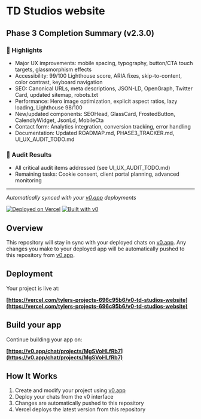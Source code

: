 # TD Studios website

## Phase 3 Completion Summary (v2.3.0)

### 🚀 Highlights
- Major UX improvements: mobile spacing, typography, button/CTA touch targets, glassmorphism effects
- Accessibility: 99/100 Lighthouse score, ARIA fixes, skip-to-content, color contrast, keyboard navigation
- SEO: Canonical URLs, meta descriptions, JSON-LD, OpenGraph, Twitter Card, updated sitemap, robots.txt
- Performance: Hero image optimization, explicit aspect ratios, lazy loading, Lighthouse 98/100
- New/updated components: SEOHead, GlassCard, FrostedButton, CalendlyWidget, JsonLd, MobileCta
- Contact form: Analytics integration, conversion tracking, error handling
- Documentation: Updated ROADMAP.md, PHASE3_TRACKER.md, UI_UX_AUDIT_TODO.md

### 📝 Audit Results
- All critical audit items addressed (see UI_UX_AUDIT_TODO.md)
- Remaining tasks: Cookie consent, client portal planning, advanced monitoring

---

*Automatically synced with your [v0.app](https://v0.app) deployments*

[![Deployed on Vercel](https://img.shields.io/badge/Deployed%20on-Vercel-black?style=for-the-badge&logo=vercel)](https://vercel.com/tylers-projects-696c95b6/v0-td-studios-website)
[![Built with v0](https://img.shields.io/badge/Built%20with-v0.app-black?style=for-the-badge)](https://v0.app/chat/projects/MgSVoHLfRb7)

## Overview

This repository will stay in sync with your deployed chats on [v0.app](https://v0.app).
Any changes you make to your deployed app will be automatically pushed to this repository from [v0.app](https://v0.app).

## Deployment

Your project is live at:

**[https://vercel.com/tylers-projects-696c95b6/v0-td-studios-website](https://vercel.com/tylers-projects-696c95b6/v0-td-studios-website)**

## Build your app

Continue building your app on:

**[https://v0.app/chat/projects/MgSVoHLfRb7](https://v0.app/chat/projects/MgSVoHLfRb7)**

## How It Works

1. Create and modify your project using [v0.app](https://v0.app)
2. Deploy your chats from the v0 interface
3. Changes are automatically pushed to this repository
4. Vercel deploys the latest version from this repository
